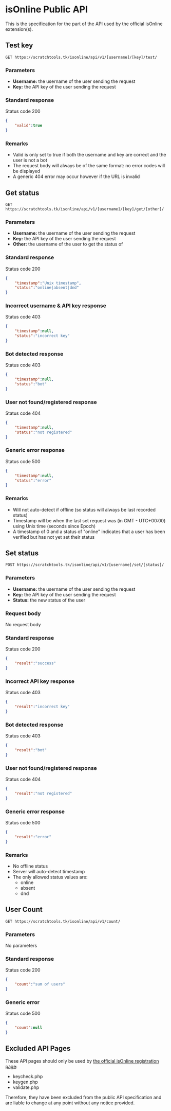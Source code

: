 # isOnline Public API #
This is the specification for the part of the API used by the official isOnline extension(s).

## Test key ##
```
GET https://scratchtools.tk/isonline/api/v1/[username]/[key]/test/
```

### Parameters ###
- **Username:** the username of the user sending the request
- **Key:** the API key of the user sending the request

### Standard response ###
Status code 200
```json
{
    "valid":true
}
```
### Remarks ###
- Valid is only set to true if both the username and key are correct and the user is not a bot
- The request body will always be of the same format: no error codes will be displayed
- A generic 404 error may occur however if the URL is invalid

## Get status ##
```
GET https://scratchtools.tk/isonline/api/v1/[username]/[key]/get/[other]/
```

### Parameters ###
- **Username:** the username of the user sending the request
- **Key:** the API key of the user sending the request
- **Other:** the username of the user to get the status of

### Standard response ###
Status code 200
```json
{
    "timestamp":"Unix timestamp",
    "status":"online|absent|dnd"
}
```

### Incorrect username & API key response ###
Status code 403
```json
{
    "timestamp":null,
    "status":"incorrect key"
}
```

### Bot detected response ###
Status code 403
```json
{
    "timestamp":null,
    "status":"bot"
}
```

### User not found/registered response ###
Status code 404
```json
{
    "timestamp":null,
    "status":"not registered"
}
```

### Generic error response ###
Status code 500
```json
{
    "timestamp":null,
    "status":"error"
}
```

### Remarks ###
- Will not auto-detect if offline (so status will always be last recorded status)
- Timestamp will be when the last set request was (in GMT - UTC+00:00) using Unix time (seconds since Epoch)
- A timestamp of 0 and a status of "online" indicates that a user has been verified but has not yet set their status

## Set status ##

```
POST https://scratchtools.tk/isonline/api/v1/[username]/set/[status]/
```

### Parameters ###
- **Username:** the username of the user sending the request
- **Key:** the API key of the user sending the request
- **Status:** the new status of the user

### Request body ###
No request body

### Standard response ###
Status code 200
```json
{
    "result":"success"
}
```

### Incorrect API key response ###
Status code 403
```json
{
    "result":"incorrect key"
}
```

### Bot detected response ###
Status code 403
```json
{
    "result":"bot"
}
```

### User not found/registered response ###
Status code 404
```json
{
    "result":"not registered"
}
```

### Generic error response ###
Status code 500
```json
{
    "result":"error"
}
```

### Remarks ###
- No offline status
- Server will auto-detect timestamp
- The only allowed status values are:
  * online
  * absent
  * dnd

## User Count ##

```
GET https://scratchtools.tk/isonline/api/v1/count/
```

### Parameters ###
No parameters

### Standard response ###
Status code 200
```json
{
    "count":"sum of users"
}
```

### Generic error ###
Status code 500
```json
{
    "count":null
}
```

## Excluded API Pages ##
These API pages should only be used by [the official isOnline registration page](https://scratchtools.tk/isonline/register/):

- keycheck.php
- keygen.php
- validate.php

Therefore, they have been excluded from the public API specification
and are liable to change at any point without any notice provided.